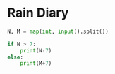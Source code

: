 # Rain Diary

```python
N, M = map(int, input().split())

if N > 7:
    print(N-7)
else:
    print(M+7)
```
